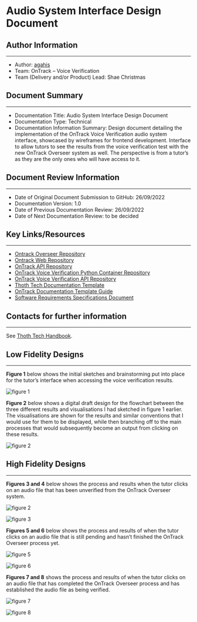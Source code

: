 # Audio System Interface Design Document

## Author Information

---

- Author: [agahis](https://github.com/agahis)
- Team: OnTrack – Voice Verification
- Team (Delivery and/or Product) Lead: Shae Christmas

## Document Summary

---

- Documentation Title: Audio System Interface Design Document
- Documentation Type: Technical
- Documentation Information Summary: Design document detailing the implementation of the OnTrack
  Voice Verification audio system interface, showcased by wireframes for frontend development.
  Interface to allow tutors to see the results from the voice verification test with the new OnTrack
  Overseer system as well. The perspective is from a tutor’s as they are the only ones who will have
  access to it.

## Document Review Information

---

- Date of Original Document Submission to GitHub: 26/09/2022
- Documentation Version: 1.0
- Date of Previous Documentation Review: 26/09/2022
- Date of Next Documentation Review: to be decided

## Key Links/Resources

---

- [Ontrack Overseer Repository](https://github.com/thoth-tech/doubtfire-overseer)
- [Ontrack Web Repository](https://github.com/thoth-tech/doubtfire-web)
- [OnTrack API Repository](https://github.com/thoth-tech/doubtfire-api)
- [OnTrack Voice Verification Python Container Repository](https://github.com/thoth-tech/speaker-verification)
- [OnTrack Voice Verification API Repository](https://github.com/thoth-tech/speaker-verification-api)
- [Thoth Tech Documentation Template](https://github.com/thoth-tech/documentation/blob/main/docs/OnTrack/Documentation/OnTrack%20Documentation%20Template.md)
- [OnTrack Documentation Template Guide](https://github.com/thoth-tech/documentation/blob/main/docs/OnTrack/Documentation/OnTrack-Documentation-Template-Guide.md)
- [Software Requirements Specifications Document](https://github.com/thoth-tech/documentation/blob/main/docs/OnTrack/Voice%20Verification/Voice%20Verification%20SRS%20Document.md)

## Contacts for further information

---

See [Thoth Tech Handbook](https://github.com/thoth-tech/handbook/blob/main/README.md).

## Low Fidelity Designs

---

**Figure 1** below shows the initial sketches and brainstorming put into place for the tutor’s
interface when accessing the voice verification results.

![figure 1](Images/figure1.jpeg)

**Figure 2** below shows a digital draft design for the flowchart between the three different
results and visualisations I had sketched in figure 1 earlier. The visualisations are shown for the
results and similar conventions that I would use for them to be displayed, while then branching off
to the main processes that would subsequently become an output from clicking on these results.

![figure 2](Images/figure2.PNG)

## High Fidelity Designs

---

**Figures 3 and 4** below shows the process and results when the tutor clicks on an audio file that
has been unverified from the OnTrack Overseer system.

![figure 2](Images/figure3.PNG)

![figure 3](Images/figure4.PNG)

**Figures 5 and 6** below shows the process and results of when the tutor clicks on an audio file
that is still pending and hasn’t finished the OnTrack Overseer process yet.

![figure 5](Images/figure5.PNG)

![figure 6](Images/figure6.PNG)

**Figures 7 and 8** shows the process and results of when the tutor clicks on an audio file that has
completed the OnTrack Overseer process and has established the audio file as being verified.

![figure 7](Images/figure7.PNG)

![figure 8](Images/figure8.PNG)
